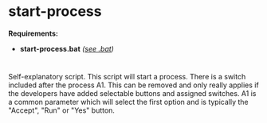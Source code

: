 # start-process

**Requirements:**  
- **start-process.bat** *([see .bat](https://github.com/IMAG0D/Toolbox/tree/main/.bat))*
#
Self-explanatory script. This script will start a process. There is a switch included after the process A1. This can be removed and only really applies if the developers have added selectable buttons and assigned switches. A1 is a common parameter which will select the first option and is typically the "Accept", "Run" or "Yes" button.